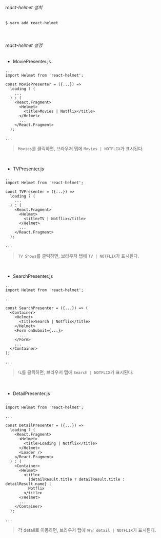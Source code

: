 ###### react-helmet 설치

```bash
$ yarn add react-helmet
```

<br>

###### react-helmet 설정

- MoviePresenter.js

```react
...
import Helmet from 'react-helmet';

const MoviePresenter = ({...}) =>
  loading ? (
    ...
  ) : (
    <React.Fragment>
      <Helmet>
        <title>Movies | Notflix</title>
      </Helmet>
      ...
    </React.Fragment>
  );

...
```

> `Movies`를 클릭하면, 브라우저 탭에 `Movies | NOTFLIX`가 표시된다.

<br>

- TVPresenter.js

```react
...
import Helmet from 'react-helmet';

const TVPresenter = ({...}) =>
  loading ? (
    ...
  ) : (
    <React.Fragment>
      <Helmet>
        <title>TV | Notflix</title>
      </Helmet>
      ...
    </React.Fragment>
  );

...
```

> `TV Shows`를 클릭하면, 브라우저 탭에 `TV | NOTFLIX`가 표시된다.

<br>

- SearchPresenter.js

```react
...
import Helmet from 'react-helmet';

...

const SearchPresenter = ({...}) => (
  <Container>
    <Helmet>
      <title>Search | Notflix</title>
    </Helmet>
    <Form onSubmit={...}>
      ...
    </Form>
    ...
  </Container>
);

...
```

> `🔍`를 클릭하면, 브라우저 탭에 `Search | NOTFLIX`가 표시된다.

<br>

- DetailPresenter.js

```react
...
import Helmet from 'react-helmet';

...

const DetailPresenter = ({...}) =>
  loading ? (
    <React.Fragment>
      <Helmet>
        <title>Loading | Notflix</title>
      </Helmet>
      <Loader />
    </React.Fragment>
  ) : (
    <Container>
      <Helmet>
        <title>
          {detailResult.title ? detailResult.title : detailResult.name} |
          Notflix
        </title>
      </Helmet>
      ...
    </Container>
  );

...
```

> 각 detail로 이동하면, 브라우저 탭에 `해당 detail | NOTFLIX`가 표시된다.

<br>

<br>
